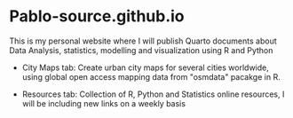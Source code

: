 # Pablo-source.github.io

This is my personal website where I will publish Quarto documents about Data Analysis, statistics, modelling and visualization using R and Python

- City Maps tab: Create urban city maps for several cities worldwide, using global open access mapping data from "osmdata" pacakge in R.

- Resources tab: Collection of R, Python and Statistics online resources, I will be including new links on a weekly basis

